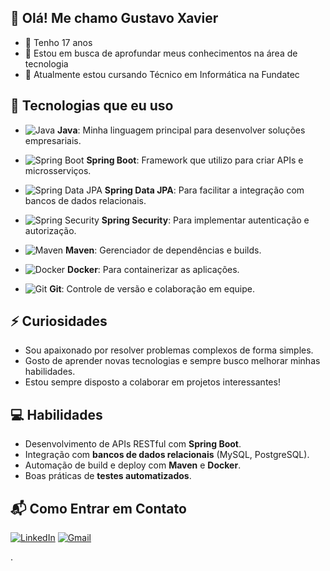 
## 👋 Olá! Me chamo Gustavo Xavier

- 🎂 Tenho 17 anos  
- 🎯 Estou em busca de aprofundar meus conhecimentos na área de tecnologia  
- 🚀 Atualmente estou cursando Técnico em Informática na Fundatec  
  



## 🚀 Tecnologias que eu uso

- ![Java](https://img.shields.io/badge/Java-ED8B00?style=for-the-badge&logo=java&logoColor=white) **Java**: Minha linguagem principal para desenvolver soluções empresariais.

- ![Spring Boot](https://img.shields.io/badge/Spring%20Boot-6DB33F?style=for-the-badge&logo=spring-boot&logoColor=white) **Spring Boot**: Framework que utilizo para criar APIs e microsserviços.

- ![Spring Data JPA](https://img.shields.io/badge/Spring%20Data%20JPA-6DB33F?style=for-the-badge&logo=spring&logoColor=white) **Spring Data JPA**: Para facilitar a integração com bancos de dados relacionais.

- ![Spring Security](https://img.shields.io/badge/Spring%20Security-6DB33F?style=for-the-badge&logo=spring-security&logoColor=white) **Spring Security**: Para implementar autenticação e autorização.

- ![Maven](https://img.shields.io/badge/Maven-C71A36?style=for-the-badge&logo=apache-maven&logoColor=white) **Maven**: Gerenciador de dependências e builds.

- ![Docker](https://img.shields.io/badge/Docker-2496ED?style=for-the-badge&logo=docker&logoColor=white) **Docker**: Para containerizar as aplicações.

- ![Git](https://img.shields.io/badge/Git-F05032?style=for-the-badge&logo=git&logoColor=white) **Git**: Controle de versão e colaboração em equipe.


## ⚡ Curiosidades

- Sou apaixonado por resolver problemas complexos de forma simples.
- Gosto de aprender novas tecnologias e sempre busco melhorar minhas habilidades.
- Estou sempre disposto a colaborar em projetos interessantes!

## 💻 Habilidades

- Desenvolvimento de APIs RESTful com **Spring Boot**.
- Integração com **bancos de dados relacionais** (MySQL, PostgreSQL).
- Automação de build e deploy com **Maven** e **Docker**.
- Boas práticas de **testes automatizados**.

## 📬 Como Entrar em Contato

[![LinkedIn](https://img.shields.io/badge/LinkedIn-blue?style=for-the-badge&logo=linkedin)](https://www.linkedin.com/in/gustavo-xavier-754388356/)
[![Gmail](https://img.shields.io/badge/Gmail-D14836?style=for-the-badge&logo=gmail&logoColor=white)](mailto:gustavoxavier0999@gmail.com)

.


